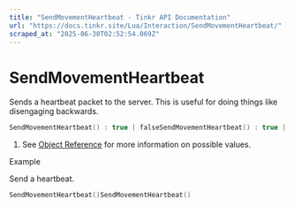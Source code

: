 ```yaml
---
title: "SendMovementHeartbeat - Tinkr API Documentation"
url: "https://docs.tinkr.site/Lua/Interaction/SendMovementHeartbeat/"
scraped_at: "2025-06-30T02:52:54.069Z"
---
```


# SendMovementHeartbeat

Sends a heartbeat packet to the server. This is useful for doing things like disengaging backwards.

```lua
SendMovementHeartbeat() : true | falseSendMovementHeartbeat() : true | false
```

1.  See [Object Reference](../../Objects/ObjectReference/) for more information on possible values.

Example

Send a heartbeat.

```lua
SendMovementHeartbeat()SendMovementHeartbeat()
```